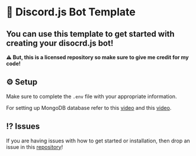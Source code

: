 # 🤖 Discord.js Bot Template

## You can use this template to get started with creating your disocrd.js bot!

**⚠ But, this is a licensed repository so make sure to give me credit for my code!**

## ⚙ Setup

Make sure to complete the `.env` file with your appropriate information.

For setting up MongoDB database refer to this [video](https://www.youtube.com/watch?v=solUvRZEh9g) and this [video](https://youtu.be/HdOOpt2Rbns).

## ⁉ Issues

If you are having issues with how to get started or installation, then drop an issue in this [repository](https://github.com/Rayne231/discord.js/issues)!
